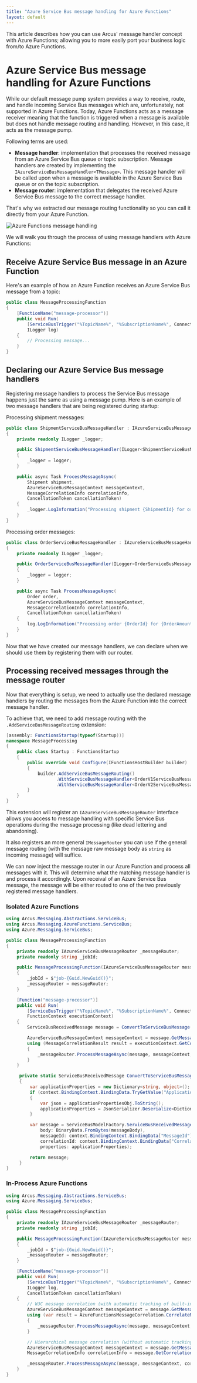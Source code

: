 ```yaml
---
title: "Azure Service Bus message handling for Azure Functions"
layout: default
---
```


This article describes how you can use Arcus' message handler concept with Azure Functions; allowing you to more easily port your business logic from/to Azure Functions.

# Azure Service Bus message handling for Azure Functions
While our default message pump system provides a way to receive, route, and handle incoming Service Bus messages which are, unfortunately, not supported in Azure Functions.
Today, Azure Functions acts as a message receiver meaning that the function is triggered when a message is available but does not handle message routing and handling. However, in this case, it acts as the message pump.

Following terms are used:
- **Message handler**: implementation that processes the received message from an Azure Service Bus queue or topic subscription. Message handlers are created by implementing the `IAzureServiceBusMessageHandler<TMessage>`. This message handler will be called upon when a message is available in the Azure Service Bus queue or on the topic subscription.
- **Message router**: implementation that delegates the received Azure Service Bus message to the correct message handler.

That's why we extracted our message routing functionality so you can call it directly from your Azure Function.

![Azure Functions message handling](/media/az-func-message-handling.png)

We will walk you through the process of using message handlers with Azure Functions:

## Receive Azure Service Bus message in an Azure Function
Here's an example of how an Azure Function receives an Azure Service Bus message from a topic:

```csharp
public class MessageProcessingFunction
{
    [FunctionName("message-processor")]
    public void Run(
        [ServiceBusTrigger("%TopicName%", "%SubscriptionName%", Connection = "ServiceBusConnectionString")] Message message, 
        ILogger log)
    {
        // Processing message...
    }
}
```

## Declaring our Azure Service Bus message handlers
Registering message handlers to process the Service Bus message happens just the same as using a message pump.
Here is an example of two message handlers that are being registered during startup:

Processing shipment messages:

```csharp
public class ShipmentServiceBusMessageHandler : IAzureServiceBusMessageHandler<Shipment>
{
    private readonly ILogger _logger;

    public ShipmentServiceBusMessageHandler(ILogger<ShipmentServiceBusMessageHandler> logger)
    {
        _logger = logger;
    }

    public async Task ProcessMessageAsync(
        Shipment shipment,
        AzureServiceBusMessageContext messageContext,
        MessageCorrelationInfo correlationInfo,
        CancellationToken cancellationToken)
    {
        _logger.LogInformation("Processing shipment {ShipmentId} for order #{OrderId}", shipment.Id, shipment.Order.Id);
    }
}
```

Processing order messages:

```csharp
public class OrderServiceBusMessageHandler : IAzureServiceBusMessageHandler<Order>
{
    private readonly ILogger _logger;

    public OrderServiceBusMessageHandler(ILogger<OrderServiceBusMessageHandler> logger)
    {
        _logger = logger;
    }

    public async Task ProcessMessageAsync(
        Order order,
        AzureServiceBusMessageContext messageContext,
        MessageCorrelationInfo correlationInfo,
        CancellationToken cancellationToken)
    {
        log.LogInformation("Processing order {OrderId} for {OrderAmount} units of {OrderArticle} bought by {CustomerFirstName} {CustomerLastName}", order.Id, order.Amount, order.ArticleNumber, order.Customer.
    }
}
```

Now that we have created our message handlers, we can declare when we should use them by registering them with our router.

## Processing received messages through the message router
Now that everything is setup, we need to actually use the declared message handlers by routing the messages from the Azure Function into the correct message handler.

To achieve that, we need to add message routing with the `.AddServiceBusMessageRouting` extension:

```csharp
[assembly: FunctionsStartup(typeof(Startup))]
namespace MessageProcessing
{
    public class Startup : FunctionsStartup
    {
        public override void Configure(IFunctionsHostBuilder builder)
        {
            builder.AddServiceBusMessageRouting()
                   .WithServiceBusMessageHandler<OrderV1ServiceBusMessageHandler, OrderV1>(messageContext => messageContext.UserProperties["MessageType"] == MessageType.OrderV1)
                   .WithServiceBusMessageHandler<OrderV2ServiceBusMessageHandler, OrderV2>(messageContext => messageContext.UserProperties["MessageType"] == MessageType.OrderV2);
        }
    }
}
```

This extension will register an `IAzureServiceBusMessageRouter` interface allows you access to message handling with specific Service Bus operations during the message processing (like dead lettering and abandoning).

It also registers an more general `IMessageRouter` you can use if the general message routing (with the message raw message body as `string` as incoming message) will suffice.

We can now inject the message router in our Azure Function and process all messages with it.
This will determine what the matching message handler is and process it accordingly.
Upon receival of an Azure Service Bus message, the message will be either routed to one of the two previously registered message handlers.

### Isolated Azure Functions
```csharp
using Arcus.Messaging.Abstractions.ServiceBus;
using Arcus.Messaging.AzureFunctions.ServiceBus;
using Azure.Messaging.ServiceBus;

public class MessageProcessingFunction
{
    private readonly IAzureServiceBusMessageRouter _messageRouter;
    private readonly string _jobId;

    public MessageProcessingFunction(IAzureServiceBusMessageRouter messageRouter)
    {
        _jobId = $"job-{Guid.NewGuid()}";
        _messageRouter = messageRouter;
    }

    [Function("message-processor")]
    public void Run(
        [ServiceBusTrigger("%TopicName%", "%SubscriptionName%", Connection = "ServiceBusConnectionString")] byte[] messageBody, 
        FunctionContext executionContext)
    {
        ServiceBusReceivedMessage message = ConvertToServiceBusMessage(messageBody, executionContext);

        AzureServiceBusMessageContext messageContext = message.GetMessageContext(_jobId);
        using (MessageCorrelationResult result = executionContext.GetCorrelationInfo())
        {
            _messageRouter.ProcessMessageAsync(message, messageContext, result.CorrelationInfo, cancellationToken);
        }
    }

     private static ServiceBusReceivedMessage ConvertToServiceBusMessage(byte[] messageBody, FunctionContext context)
     {
         var applicationProperties = new Dictionary<string, object>();
         if (context.BindingContext.BindingData.TryGetValue("ApplicationProperties", out object applicationPropertiesObj))
         {
             var json = applicationPropertiesObj.ToString();
             applicationProperties = JsonSerializer.Deserialize<Dictionary<string, object>>(json);
         }

         var message = ServiceBusModelFactory.ServiceBusReceivedMessage(
             body: BinaryData.FromBytes(messageBody),
             messageId: context.BindingContext.BindingData["MessageId"]?.ToString(),
             correlationId: context.BindingContext.BindingData["CorrelationId"]?.ToString(),
             properties: applicationProperties);

         return message;
     }
}
```

### In-Process Azure Functions
```csharp
using Arcus.Messaging.Abstractions.ServiceBus;
using Azure.Messaging.ServiceBus;

public class MessageProcessingFunction
{
    private readonly IAzureServiceBusMessageRouter _messageRouter;
    private readonly string _jobId;

    public MessageProcessingFunction(IAzureServiceBusMessageRouter messageRouter)
    {
        _jobId = $"job-{Guid.NewGuid()}";
        _messageRouter = messageRouter;
    }

    [FunctionName("message-processor")]
    public void Run(
        [ServiceBusTrigger("%TopicName%", "%SubscriptionName%", Connection = "ServiceBusConnectionString")] ServiceBusReceivedMessage message, 
        ILogger log,
        CancellationToken cancellationToken)
    {
        // W3C message correlation (with automatic tracking of built-in Microsoft dependencies)
        AzureServiceBusMessageContext messageContext = message.GetMessageContext(_jobId);
        using (var result = AzureFunctionsMessageCorrelation.CorrelateMessage(message))
        {
            _messageRouter.ProcessMessageAsync(message, messageContext, result.CorrelationInfo, cancellationToken);
        }

        // Hierarchical message correlation (without automatic tracking of built-in Microsoft dependencies))
        AzureServiceBusMessageContext messageContext = message.GetMessageContext(_jobId);
        MessageCorrelationInfo correlationInfo = message.GetCorrelationInfo();

        _messageRouter.ProcessMessageAsync(message, messageContext, correlationInfo, cancellationToken);
    }
}
```